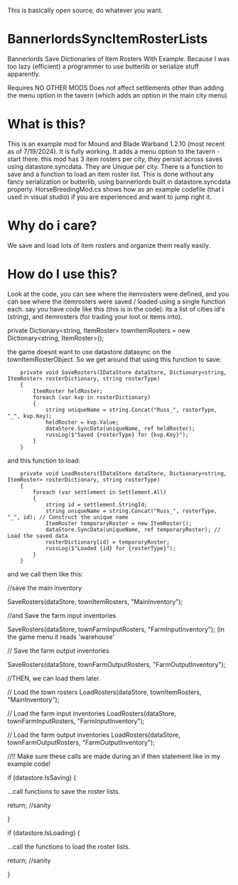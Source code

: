This is basically open source, do whatever you want.

# BannerlordsSyncItemRosterLists
Bannerlords Save Dictionaries of Item Rosters With Example. Because I was too lazy (efficient) a programmer to use butterlib or serialize stuff apparently.

Requires NO OTHER MODS
Does not affect settlements other than adding the menu option in the tavern (which adds an option in the main city menu)

# What is this?
This is an example mod for Mound and Blade Warband 1.2.10 (most recent as of 7/19/2024).  It is fully working.  It adds a menu option to the tavern - start there.
this mod has 3 item rosters per city, they persist across saves using datastore.syncdata.
They are Unique per city.
There is a function to save and a function to load an item roster list.
This is done without any fancy serialization or butterlib, using bannerlords built in datastore.syncdata properly.
HorseBreedingMod.cs shows how as an example codefile (that i used in visual studio) if you are experienced and want to jump right it.
# Why do i care?
We save and load lots of item rosters and organize them really easily.

# How do I use this?
Look at the code, you can see where the itemrosters were defined, and you can see where the itemrosters were saved / loaded using a single function each.
say you have code like this (this is in the code):
its a list of cities id's (string), and itemrosters (for trading your loot or items into).

private Dictionary<string, ItemRoster> townItemRosters = new Dictionary<string, ItemRoster>();

the game doesnt want to use datastore.datasync on the townItemRosterObject.
So we get around that using this function to save:

        private void SaveRosters(IDataStore dataStore, Dictionary<string, ItemRoster> rosterDictionary, string rosterType)
        {
            ItemRoster heldRoster;
            foreach (var kvp in rosterDictionary)
            {
                string uniqueName = string.Concat("Russ_", rosterType, "_", kvp.Key);
                heldRoster = kvp.Value;
                dataStore.SyncData(uniqueName, ref heldRoster);
                russLog($"Saved {rosterType} for {kvp.Key}");
            }
        }

and this function to load:

        private void LoadRosters(IDataStore dataStore, Dictionary<string, ItemRoster> rosterDictionary, string rosterType)
        {
            foreach (var settlement in Settlement.All)
            {
                string id = settlement.StringId;
                string uniqueName = string.Concat("Russ_", rosterType, "_", id); // Construct the unique name
                ItemRoster temporaryRoster = new ItemRoster();
                dataStore.SyncData(uniqueName, ref temporaryRoster); // Load the saved data
                rosterDictionary[id] = temporaryRoster;
                russLog($"Loaded {id} for {rosterType}");
            }
        }

and we call them like this:

//save the main inventory

SaveRosters(dataStore, townItemRosters, "MainInventory");

//and Save the farm input inventories
 
SaveRosters(dataStore, townFarmInputRosters, "FarmInputInventory"); (in the game menu it reads 'warehouse'

 // Save the farm output inventories
 
 SaveRosters(dataStore, townFarmOutputRosters, "FarmOutputInventory");

 //THEN, we can load them later.

  // Load the town rosters
 LoadRosters(dataStore, townItemRosters, "MainInventory");

 // Load the farm input inventories
 LoadRosters(dataStore, townFarmInputRosters, "FarmInputInventory");

 // Load the farm output inventories
 LoadRosters(dataStore, townFarmOutputRosters, "FarmOutputInventory");

 //!! Make sure these calls are made during an if then statement like in my example code!
 
 if (datastore.IsSaving)
 {
 
 ...call functions to save the roster lists.

return; //sanity

}

if (datastore.IsLoading)
{

...call the functions to load the roster lists.

return; //sanity

}



        

